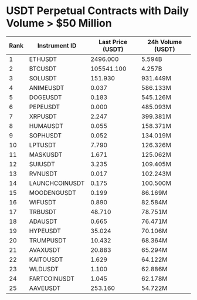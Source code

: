 # USDT Perpetual Contracts with Daily Volume > $50 Million

| Rank | Instrument ID | Last Price (USDT) | 24h Volume (USDT) |
|------|---------------|-------------------|-------------------|
| 1 | ETHUSDT | 2496.000 | 5.594B |
| 2 | BTCUSDT | 105541.100 | 4.257B |
| 3 | SOLUSDT | 151.930 | 931.449M |
| 4 | ANIMEUSDT | 0.037 | 586.133M |
| 5 | DOGEUSDT | 0.183 | 545.126M |
| 6 | PEPEUSDT | 0.000 | 485.093M |
| 7 | XRPUSDT | 2.247 | 399.381M |
| 8 | HUMAUSDT | 0.055 | 158.371M |
| 9 | SOPHUSDT | 0.052 | 134.019M |
| 10 | LPTUSDT | 7.790 | 126.326M |
| 11 | MASKUSDT | 1.671 | 125.062M |
| 12 | SUIUSDT | 3.235 | 109.405M |
| 13 | RVNUSDT | 0.017 | 102.243M |
| 14 | LAUNCHCOINUSDT | 0.175 | 100.500M |
| 15 | MOODENGUSDT | 0.199 | 86.169M |
| 16 | WIFUSDT | 0.890 | 82.584M |
| 17 | TRBUSDT | 48.710 | 78.751M |
| 18 | ADAUSDT | 0.665 | 76.471M |
| 19 | HYPEUSDT | 35.024 | 70.106M |
| 20 | TRUMPUSDT | 10.432 | 68.364M |
| 21 | AVAXUSDT | 20.883 | 65.294M |
| 22 | KAITOUSDT | 1.629 | 64.122M |
| 23 | WLDUSDT | 1.100 | 62.886M |
| 24 | FARTCOINUSDT | 1.045 | 62.178M |
| 25 | AAVEUSDT | 253.160 | 54.722M |
